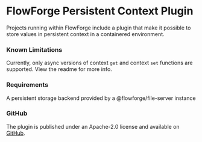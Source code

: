 # FlowForge Persistent Context Plugin

Projects running within FlowForge include a plugin that make it possible
to store values in persistent context in a containered environment.


### Known Limitations

Currently, only async versions of context `get` and context `set` functions are supported. 
View the readme for more info.


### Requirements

A persistent storage backend provided by a @flowforge/file-server instance

### GitHub

The plugin is published under an Apache-2.0 license and available on [GitHub](https://github.com/flowforge/flowforge-nr-persistent-context).
